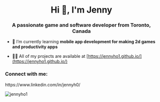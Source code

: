 <h1 align="center">Hi 👋, I'm Jenny</h1>
<h3 align="center">A passionate game and software developer from Toronto, Canada</h3>

- 🌱 I’m currently learning **mobile app development for making 2d games and productivity apps**

- 👨‍💻 All of my projects are available at [https://jennyho1.github.io/](https://jennyho1.github.io/)

<h3 align="left">Connect with me:</h3>
<p align="left"> https://www.linkedin.com/in/jennyh0/
</p>

<p><img align="center" src="https://github-readme-streak-stats.herokuapp.com/?user=jennyho1&theme=dark" alt="jennyho1" /></p>



<!--
**jennyho1/jennyho1** is a ✨ _special_ ✨ repository because its `README.md` (this file) appears on your GitHub profile.

Here are some ideas to get you started:

- 🔭 I’m currently working on ...
- 🌱 I’m currently learning ...
- 👯 I’m looking to collaborate on ...
- 🤔 I’m looking for help with ...
- 💬 Ask me about ...
- 📫 How to reach me: ...
- 😄 Pronouns: ...
- ⚡ Fun fact: ...
-->
